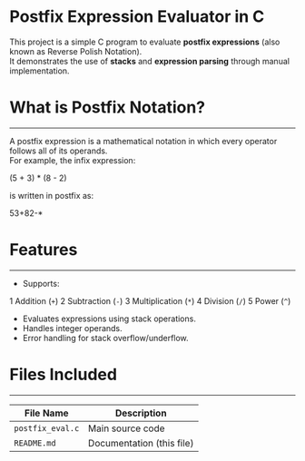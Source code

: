 # Postfix Expression Evaluator in C

This project is a simple C program to evaluate **postfix expressions** (also known as Reverse Polish Notation).  
It demonstrates the use of **stacks** and **expression parsing** through manual implementation.



# What is Postfix Notation?
---------------------------
A postfix expression is a mathematical notation in which every operator follows all of its operands.  
For example, the infix expression:

(5 + 3) * (8 - 2)

is written in postfix as:

53+82-*



# Features
----------
* Supports:
 
 1 Addition (`+`)
  2 Subtraction (`-`)
  3 Multiplication (`*`)
  4 Division (`/`)
  5 Power (`^`)

* Evaluates expressions using stack operations.
* Handles integer operands.
* Error handling for stack overflow/underflow.



# Files Included
----------------

| File Name              | Description                         |
|------------------------|-------------------------------------|
| `postfix_eval.c`       | Main source code                    |
| `README.md`            | Documentation (this file)           |

